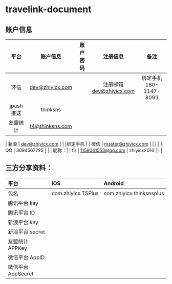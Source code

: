 # travelink-document




## 账户信息

| 平台 | 账户信息 | 账户密码 | 注册信息 | 备注 |
|:----:|:----:|:----:|:----:|:----:|
| 环信 | dev@zhiyicx.com |  | 注册邮箱</br>dev@zhiyicx.com | 绑定手机</br>180-1147-8093|
| jpush 推送 | thinksns        |  |  | |
| 友盟统计    | t4@thinksns.com |  |  | |

| 新浪  | dev@zhiyicx.com   | |  |绑定手机 |
| 微信  | master@zhiyicx.com |   |  | |
| QQ        | 3094567725      |   |  | 昵称：|
| fir | 1158041553@qq.com | zhiyicx2016 | |  |

## 三方分享资料：

| 平台 | iOS | Android |
|:----|:----|:----|
| 包名 | com.zhiyicx.TSPlus | com.zhiyicx.thinksnsplus |
| 腾讯平台 key |  |  |
| 腾讯平台 ID |  |  |
| 新浪平台 key | |  |
| 新浪平台 secret | |  |
| 友盟统计 APPKey |  |  |
| 微信平台 AppID | | |
| 微信平台 AppSecret | | |
